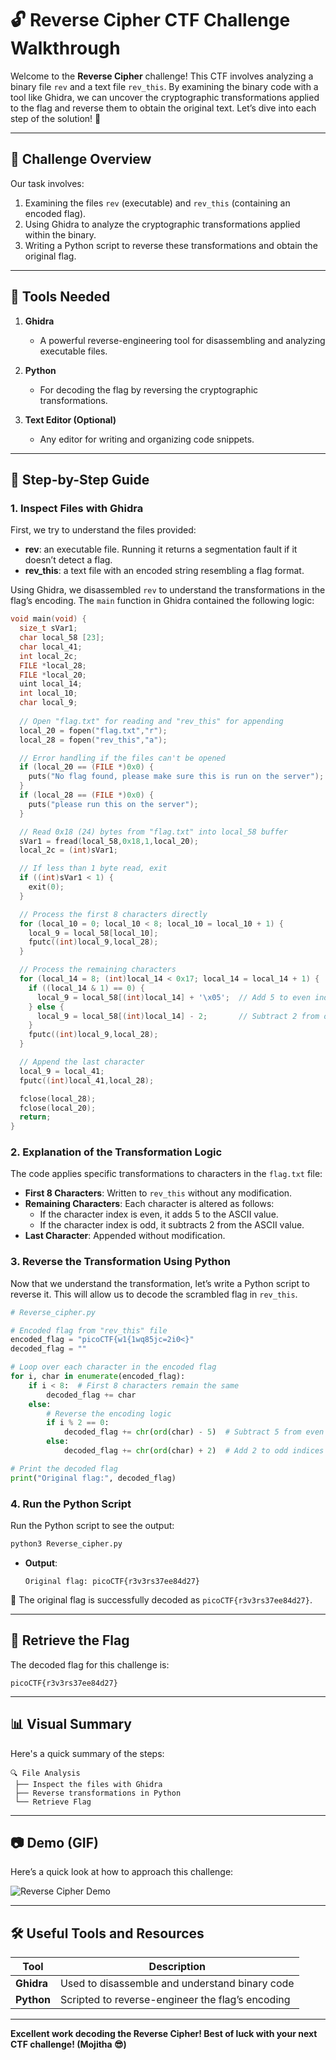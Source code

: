 # **🔓 Reverse Cipher CTF Challenge Walkthrough**

Welcome to the **Reverse Cipher** challenge! This CTF involves analyzing a binary file `rev` and a text file `rev_this`. By examining the binary code with a tool like Ghidra, we can uncover the cryptographic transformations applied to the flag and reverse them to obtain the original text. Let’s dive into each step of the solution! 🚀

---

## **📜 Challenge Overview**

Our task involves:
1. Examining the files `rev` (executable) and `rev_this` (containing an encoded flag).
2. Using Ghidra to analyze the cryptographic transformations applied within the binary.
3. Writing a Python script to reverse these transformations and obtain the original flag.

---

## **🔧 Tools Needed**

1. **Ghidra**  
   - A powerful reverse-engineering tool for disassembling and analyzing executable files.
   
2. **Python**  
   - For decoding the flag by reversing the cryptographic transformations.
   
3. **Text Editor (Optional)**  
   - Any editor for writing and organizing code snippets.

---

## **👣 Step-by-Step Guide**

### 1. **Inspect Files with Ghidra**

First, we try to understand the files provided:

- **rev**: an executable file. Running it returns a segmentation fault if it doesn’t detect a flag.
- **rev_this**: a text file with an encoded string resembling a flag format.

Using Ghidra, we disassembled `rev` to understand the transformations in the flag’s encoding. The `main` function in Ghidra contained the following logic:

```c
void main(void) {
  size_t sVar1;
  char local_58 [23];
  char local_41;
  int local_2c;
  FILE *local_28;
  FILE *local_20;
  uint local_14;
  int local_10;
  char local_9;
  
  // Open "flag.txt" for reading and "rev_this" for appending
  local_20 = fopen("flag.txt","r");
  local_28 = fopen("rev_this","a");

  // Error handling if the files can't be opened
  if (local_20 == (FILE *)0x0) {
    puts("No flag found, please make sure this is run on the server");
  }
  if (local_28 == (FILE *)0x0) {
    puts("please run this on the server");
  }

  // Read 0x18 (24) bytes from "flag.txt" into local_58 buffer
  sVar1 = fread(local_58,0x18,1,local_20);
  local_2c = (int)sVar1;

  // If less than 1 byte read, exit
  if ((int)sVar1 < 1) {
    exit(0);
  }

  // Process the first 8 characters directly
  for (local_10 = 0; local_10 < 8; local_10 = local_10 + 1) {
    local_9 = local_58[local_10];
    fputc((int)local_9,local_28);
  }

  // Process the remaining characters
  for (local_14 = 8; (int)local_14 < 0x17; local_14 = local_14 + 1) {
    if ((local_14 & 1) == 0) {
      local_9 = local_58[(int)local_14] + '\x05';  // Add 5 to even indices
    } else {
      local_9 = local_58[(int)local_14] - 2;       // Subtract 2 from odd indices
    }
    fputc((int)local_9,local_28);
  }

  // Append the last character
  local_9 = local_41;
  fputc((int)local_41,local_28);

  fclose(local_28);
  fclose(local_20);
  return;
}
```

### 2. **Explanation of the Transformation Logic**

The code applies specific transformations to characters in the `flag.txt` file:

- **First 8 Characters**: Written to `rev_this` without any modification.
- **Remaining Characters**: Each character is altered as follows:
  - If the character index is even, it adds 5 to the ASCII value.
  - If the character index is odd, it subtracts 2 from the ASCII value.
- **Last Character**: Appended without modification.

### 3. **Reverse the Transformation Using Python**

Now that we understand the transformation, let’s write a Python script to reverse it. This will allow us to decode the scrambled flag in `rev_this`.

```python
# Reverse_cipher.py

# Encoded flag from "rev_this" file
encoded_flag = "picoCTF{w1{1wq85jc=2i0<}"
decoded_flag = ""

# Loop over each character in the encoded flag
for i, char in enumerate(encoded_flag):
    if i < 8:  # First 8 characters remain the same
        decoded_flag += char
    else:
        # Reverse the encoding logic
        if i % 2 == 0:
            decoded_flag += chr(ord(char) - 5)  # Subtract 5 from even indices
        else:
            decoded_flag += chr(ord(char) + 2)  # Add 2 to odd indices

# Print the decoded flag
print("Original flag:", decoded_flag)
```

### 4. **Run the Python Script**

Run the Python script to see the output:

```bash
python3 Reverse_cipher.py
```

- **Output**:
  ```
  Original flag: picoCTF{r3v3rs37ee84d27}
  ```

🎉 The original flag is successfully decoded as `picoCTF{r3v3rs37ee84d27}`.

---

## **🚩 Retrieve the Flag**

The decoded flag for this challenge is:

```
picoCTF{r3v3rs37ee84d27}
```

---

## **📊 Visual Summary**

Here's a quick summary of the steps:

```text
🔍 File Analysis
 ├── Inspect the files with Ghidra
 ├── Reverse transformations in Python
 └── Retrieve Flag
```

---

## **📷 Demo (GIF)**

Here’s a quick look at how to approach this challenge:

![Reverse Cipher Demo](https://media.giphy.com/media/v1.Y2lkPTc5MGI3NjExM2U3cmloZ2lyc3N0ejRhZ3Y4ZGtueDMyZDBjc3ozZjA5aDZpaHZmdiZlcD12MV9naWZzX3NlYXJjaCZjdD1n/DkBg9APfhI6X4Jhtlu/giphy.gif)

---

## **🛠️ Useful Tools and Resources**

| Tool        | Description                                    |
|-------------|----------------------------------------------- |
| **Ghidra**  | Used to disassemble and understand binary code |
| **Python**  | Scripted to reverse-engineer the flag’s encoding|

---

**Excellent work decoding the Reverse Cipher! Best of luck with your next CTF challenge! (Mojitha 😎)**
